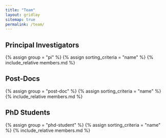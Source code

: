 ```yaml
---
title: "Team"
layout: gridlay
sitemap: true
permalink: /team/
---
```


<!-- # Team -->

<!-- <b>We are looking for new graduate students to [join the team!]({{ site.url }}{{ site.baseurl }}/vacancies)</b>-->

<!--- Jump to [staff](#staff), [master and bachelor students](#master-and-bachelor-students), [alumni](#alumni), [administrative support](#administrative-support), [lab visitors](#lab-visitors). -->

<h2 class="team-role">Principal Investigators</h2>
{% assign group = "pi" %}
{% assign sorting_criteria = "name" %}
{% include_relative members.md %}

<h2 class="team-role">Post-Docs</h2>
{% assign group = "post-doc" %}
{% assign sorting_criteria = "name" %}
{% include_relative members.md %}

<h2 class="team-role">PhD Students</h2>
{% assign group = "phd-student" %}
{% assign sorting_criteria = "name" %}
{% include_relative members.md %}

